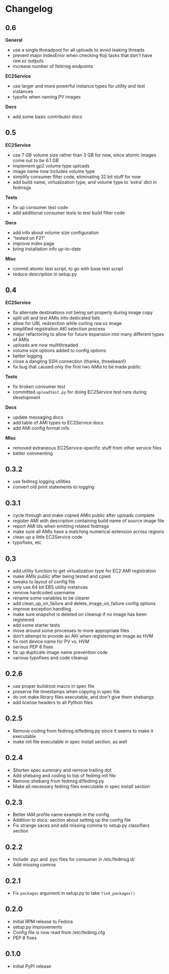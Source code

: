 # Changelog

## 0.6

**General**
-   use a single threadpool for all uploads to avoid leaking threads
-   prevent major IndexError when checking Koji tasks that don't have raw.xz
    outputs
-   increase number of fedmsg endpoints

**EC2Service**
-   use larger and more powerful instance types for utility and test instances
-   typofix when naming PV images

**Docs**
-   add some basic contributor docs

## 0.5

**EC2Service**
-   use 7 GB volume size rather than 3 GB for now, since atomic images come out
    to be 6.1 GB
-   implement gp2 volume type uploads
-   image name now includes volume type
-   simplify consumer filter code, eliminating 32 bit stuff for now
-   add build name, virtualization type, and volume type to 'extra'
    dict in fedmsgs

**Tests**
-   fix up consumer test code
-   add additional consumer tests to test build filter code

**Docs**
-   add info about volume size configuration
-   "tested on F21"
-   improve index page
-   bring installation info up-to-date

**Misc**
-   commit atomic test script, to go with base test script
-   reduce description in setup.py

## 0.4

**EC2Service**
-   fix alternate destinations not being set properly during image copy
-   split util and test AMIs into dedicated lists
-   allow for URL redirection while curling raw.xz image
-   simplified registration AKI selection process
-   major refactoring to allow for future expansion into many different
    types of AMIs
-   uploads are now multithreaded
-   volume size options added to config options
-   better logging
-   close a dangling SSH connection (thanks, threebean!)
-   fix bug that caused only the first two AMIs to be made public

**Tests**
-   fix broken consumer test
-   committed `uploadtest.py` for doing EC2Service test runs during
    development

**Docs**
-   update messaging docs
-   add table of AMI types to EC2Service docs
-   add AMI config format info

**Misc**
-   removed extraneous EC2Service-specific stuff from other service files
-   better commenting

## 0.3.2

-   use fedmsg logging utilities
-   convert old print statements to logging

## 0.3.1

-   cycle through and make copied AMIs public after uploads complete
-   register AMI with description containing build name of source image file
-   report AMI Ids when emitting related fedmsgs
-   make sure all AMIs have a matching numerical extension across regions
-   clean up a little EC2Service code
-   typofixes, etc

## 0.3

-   add utility function to get virtualization type for EC2 AMI registration
-   make AMIs public after being tested and cpied
-   tweaks to layout of config file
-   only use 64 bit EBS utility instances
-   remove hardcoded username
-   rename some variables to be clearer
-   add clean_up_on_failure and delete_image_on_failure config options
-   improve exception handling
-   make sure snapshot is deleted on cleanup if no image has been registered
-   add some starter tests
-   move around some processes to more appropriate files
-   don't attempt to provide an AKI when registering an image as HVM
-   fix root device name for PV vs. HVM
-   serious PEP 8 fixes
-   fix up duplicate image name prevention code
-   various typofixes and code cleanup

## 0.2.6

-   use proper buildroot macro in spec file
-   preserve file timestamps when copying in spec file
-   do not make library files executable, and don't give them shebangs
-   add license headers to all Python files 

## 0.2.5

-   Remove coding from fedmsg.d/fedimg.py since it seems to make it executable
-   make init file executable in spec install section, as well

## 0.2.4

-   Shorten spec summary and remove trailing dot
-   Add shebang and coding to top of fedimg init file
-   Remove shebang from fedmsg.d/fedimg.py
-   Make all necessary fedimg files executable in spec install section

## 0.2.3

-   Better IAM profile name example in the config
-   Addition to docs: section about setting up the config file
-   Fix strange saces and add missing comma to setup.py classifiers section

## 0.2.2

-   Include .pyc and .pyo files for consumer in /etc/fedmsg.d/
-   Add missing comma

## 0.2.1

-   Fix `packages` argument in setup.py to take `find_packages()`

## 0.2.0

-   Initial RPM release to Fedora
-   setup.py improvements
-   Config file is now read from /etc/fedimg.cfg
-   PEP 8 fixes

## 0.1.0

-   Initial PyPI release

